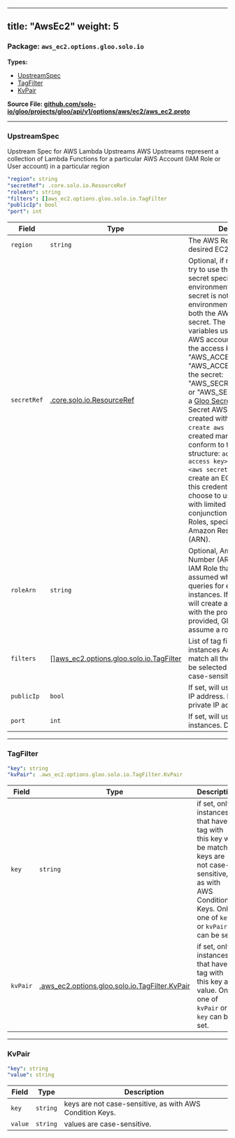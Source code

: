 
---
title: "AwsEc2"
weight: 5
---

<!-- Code generated by solo-kit. DO NOT EDIT. -->


### Package: `aws_ec2.options.gloo.solo.io` 
**Types:**


- [UpstreamSpec](#upstreamspec-3)
- [TagFilter](#tagfilter)
- [KvPair](#kvpair)
  



**Source File: [github.com/solo-io/gloo/projects/gloo/api/v1/options/aws/ec2/aws_ec2.proto](https://github.com/solo-io/gloo/blob/main/projects/gloo/api/v1/options/aws/ec2/aws_ec2.proto)**





---
### UpstreamSpec

 
Upstream Spec for AWS Lambda Upstreams
AWS Upstreams represent a collection of Lambda Functions for a particular AWS Account (IAM Role or User account)
in a particular region

```yaml
"region": string
"secretRef": .core.solo.io.ResourceRef
"roleArn": string
"filters": []aws_ec2.options.gloo.solo.io.TagFilter
"publicIp": bool
"port": int

```

| Field | Type | Description |
| ----- | ---- | ----------- | 
| `region` | `string` | The AWS Region where the desired EC2 instances exist. |
| `secretRef` | [.core.solo.io.ResourceRef](../../../../../../../../../solo-kit/api/v1/ref.proto.sk/#resourceref) | Optional, if not set, Gloo will try to use the default AWS secret specified by environment variables. If a secret is not provided, the environment must specify both the AWS access key and secret. The environment variables used to indicate the AWS account can be: - for the access key: "AWS_ACCESS_KEY_ID" or "AWS_ACCESS_KEY" - for the secret: "AWS_SECRET_ACCESS_KEY" or "AWS_SECRET_KEY" If set, a [Gloo Secret Ref](https://docs.solo.io/gloo-edge/latest/reference/cli/glooctl_create_secret_aws/) to an AWS Secret AWS Secrets can be created with `glooctl secret create aws ...` If the secret is created manually, it must conform to the following structure: ``` access_key: <aws access key> secret_key: <aws secret key> ``` Gloo will create an EC2 API client with this credential. You may choose to use a credential with limited access in conjunction with a list of Roles, specified by their Amazon Resource Number (ARN). |
| `roleArn` | `string` | Optional, Amazon Resource Number (ARN) referring to IAM Role that should be assumed when the Upstream queries for eligible EC2 instances. If provided, Gloo will create an EC2 API client with the provided role. If not provided, Gloo will not assume a role. |
| `filters` | [[]aws_ec2.options.gloo.solo.io.TagFilter](../aws_ec2.proto.sk/#tagfilter) | List of tag filters for selecting instances An instance must match all the filters in order to be selected Filter keys are not case-sensitive. |
| `publicIp` | `bool` | If set, will use the EC2 public IP address. Defaults to the private IP address. |
| `port` | `int` | If set, will use this port on EC2 instances. Defaults to 0. |




---
### TagFilter



```yaml
"key": string
"kvPair": .aws_ec2.options.gloo.solo.io.TagFilter.KvPair

```

| Field | Type | Description |
| ----- | ---- | ----------- | 
| `key` | `string` | if set, only instances that have a tag with this key will be matched keys are not case-sensitive, as with AWS Condition Keys. Only one of `key` or `kvPair` can be set. |
| `kvPair` | [.aws_ec2.options.gloo.solo.io.TagFilter.KvPair](../aws_ec2.proto.sk/#kvpair) | if set, only instances that have a tag with this key and value. Only one of `kvPair` or `key` can be set. |




---
### KvPair



```yaml
"key": string
"value": string

```

| Field | Type | Description |
| ----- | ---- | ----------- | 
| `key` | `string` | keys are not case-sensitive, as with AWS Condition Keys. |
| `value` | `string` | values are case-sensitive. |





<!-- Start of HubSpot Embed Code -->
<script type="text/javascript" id="hs-script-loader" async defer src="//js.hs-scripts.com/5130874.js"></script>
<!-- End of HubSpot Embed Code -->
